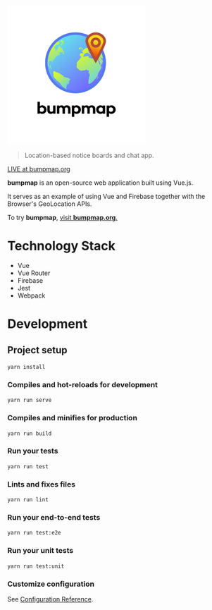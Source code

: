 ![bumpmap.org](./public/img/logo/logo-square@0.5x.png)

> Location-based notice boards and chat app.

[LIVE at bumpmap.org](https://bumpmap.org)

**bumpmap** is an open-source web application built using Vue.js.

It serves as an example of using Vue and Firebase together with the Browser's GeoLocation APIs.

To try **bumpmap**, [visit **bumpmap.org**.](https://bumpmap.org)

# Technology Stack

- Vue
- Vue Router
- Firebase
- Jest
- Webpack

# Development

## Project setup

```
yarn install
```

### Compiles and hot-reloads for development

```
yarn run serve
```

### Compiles and minifies for production

```
yarn run build
```

### Run your tests

```
yarn run test
```

### Lints and fixes files

```
yarn run lint
```

### Run your end-to-end tests

```
yarn run test:e2e
```

### Run your unit tests

```
yarn run test:unit
```

### Customize configuration

See [Configuration Reference](https://cli.vuejs.org/config/).
